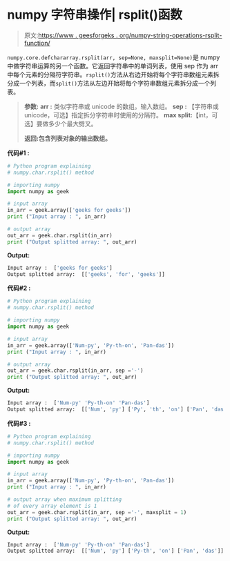 # numpy 字符串操作| rsplit()函数

> 原文:[https://www . geesforgeks . org/numpy-string-operations-rsplit-function/](https://www.geeksforgeeks.org/numpy-string-operations-rsplit-function/)

`numpy.core.defchararray.rsplit(arr, sep=None, maxsplit=None)`是 numpy 中做字符串运算的另一个函数。它返回字符串中的单词列表，使用 sep 作为 arr 中每个元素的分隔符字符串。`rsplit()`方法从右边开始将每个字符串数组元素拆分成一个列表，而`split()`方法从左边开始将每个字符串数组元素拆分成一个列表。

> **参数:**
> **arr :** 类似字符串或 unicode 的数组。输入数组。
> **sep :** 【字符串或 unicode，可选】指定拆分字符串时使用的分隔符。
> **max split:**【int，可选】要做多少个最大劈叉。
> 
> **返回:包含列表对象的输出数组。**

**代码#1 :**

```py
# Python program explaining
# numpy.char.rsplit() method 

# importing numpy 
import numpy as geek

# input array  
in_arr = geek.array(['geeks for geeks'])
print ("Input array : ", in_arr) 

# output array 
out_arr = geek.char.rsplit(in_arr)
print ("Output splitted array: ", out_arr) 
```

**Output:**

```py
Input array :  ['geeks for geeks']
Output splitted array:  [['geeks', 'for', 'geeks']]

```

**代码#2 :**

```py
# Python program explaining
# numpy.char.rsplit() method 

# importing numpy 
import numpy as geek

# input array 
in_arr = geek.array(['Num-py', 'Py-th-on', 'Pan-das'])
print ("Input array : ", in_arr) 

# output array 
out_arr = geek.char.rsplit(in_arr, sep ='-')
print ("Output splitted array: ", out_arr) 
```

**Output:**

```py
Input array :  ['Num-py' 'Py-th-on' 'Pan-das']
Output splitted array:  [['Num', 'py'] ['Py', 'th', 'on'] ['Pan', 'das']]

```

**代码#3 :**

```py
# Python program explaining
# numpy.char.rsplit() method 

# importing numpy 
import numpy as geek

# input array 
in_arr = geek.array(['Num-py', 'Py-th-on', 'Pan-das'])
print ("Input array : ", in_arr) 

# output array when maximum splitting 
# of every array element is 1
out_arr = geek.char.rsplit(in_arr, sep ='-', maxsplit = 1)
print ("Output splitted array: ", out_arr) 
```

**Output:**

```py
Input array :  ['Num-py' 'Py-th-on' 'Pan-das']
Output splitted array:  [['Num', 'py'] ['Py-th', 'on'] ['Pan', 'das']]

```